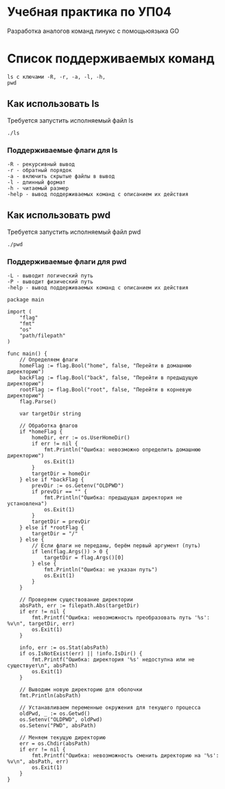 # Учебная практика по УП04
Разработка аналогов команд линукс с помощьюязыка GO

# Список поддерживаемых команд
    ls с ключами -R, -r, -a, -l, -h,
    pwd


## Как использовать ls
Требуется запустить исполняемый файл ls
```
./ls
```
### Поддерживаемые флаги для ls
	-R - рекурсивный вывод
	-r - обратный порядок 
	-a - включить скрытые файлы в вывод
    -l - длинный формат
	-h - читаемый размер
    -help - вывод поддерживаемых команд с описанием их действия

## Как использовать pwd
Требуется запустить исполняемый файл pwd
```
./pwd
```
### Поддерживаемые флаги для pwd
	-L - выводит логический путь
    -P - выводит физический путь
    -help - вывод поддерживаемых команд с описанием их действия


```
package main

import (
	"flag"
	"fmt"
	"os"
	"path/filepath"
)

func main() {
	// Определяем флаги
	homeFlag := flag.Bool("home", false, "Перейти в домашнюю директорию")
	backFlag := flag.Bool("back", false, "Перейти в предыдущую директорию")
	rootFlag := flag.Bool("root", false, "Перейти в корневую директорию")
	flag.Parse()

	var targetDir string

	// Обработка флагов
	if *homeFlag {
		homeDir, err := os.UserHomeDir()
		if err != nil {
			fmt.Println("Ошибка: невозможно определить домашнюю директорию")
			os.Exit(1)
		}
		targetDir = homeDir
	} else if *backFlag {
		prevDir := os.Getenv("OLDPWD")
		if prevDir == "" {
			fmt.Println("Ошибка: предыдущая директория не установлена")
			os.Exit(1)
		}
		targetDir = prevDir
	} else if *rootFlag {
		targetDir = "/"
	} else {
		// Если флаги не переданы, берём первый аргумент (путь)
		if len(flag.Args()) > 0 {
			targetDir = flag.Args()[0]
		} else {
			fmt.Println("Ошибка: не указан путь")
			os.Exit(1)
		}
	}

	// Проверяем существование директории
	absPath, err := filepath.Abs(targetDir)
	if err != nil {
		fmt.Printf("Ошибка: невозможность преобразовать путь '%s': %v\n", targetDir, err)
		os.Exit(1)
	}

	info, err := os.Stat(absPath)
	if os.IsNotExist(err) || !info.IsDir() {
		fmt.Printf("Ошибка: директория '%s' недоступна или не существует\n", absPath)
		os.Exit(1)
	}

	// Выводим новую директорию для оболочки
	fmt.Println(absPath)

	// Устанавливаем переменные окружения для текущего процесса
	oldPwd, _ := os.Getwd()
	os.Setenv("OLDPWD", oldPwd)
	os.Setenv("PWD", absPath)

	// Меняем текущую директорию
	err = os.Chdir(absPath)
	if err != nil {
		fmt.Printf("Ошибка: невозможность сменить директорию на '%s': %v\n", absPath, err)
		os.Exit(1)
	}
}
```